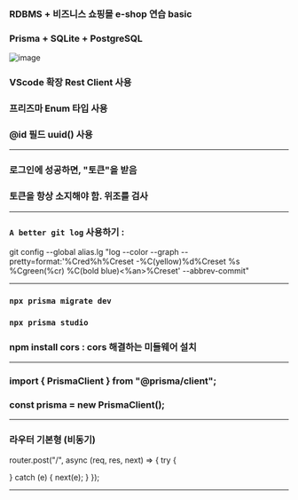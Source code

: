 ### RDBMS + 비즈니스 쇼핑몰 e-shop 연습 basic

### Prisma + SQLite + PostgreSQL

![image](https://github.com/user-attachments/assets/d6cbdebb-c714-49f9-8c80-477ccdd59919)

### VScode 확장 Rest Client 사용

### 프리즈마 Enum 타입 사용

### @id 필드 uuid() 사용

---

### 로그인에 성공하면, "토큰"을 받음

### 토큰을 항상 소지해야 함. 위조를 검사

---

### `A better git log` 사용하기 :

git config --global alias.lg "log --color --graph --pretty=format:'%Cred%h%Creset -%C(yellow)%d%Creset %s %Cgreen(%cr) %C(bold blue)<%an>%Creset' --abbrev-commit"

---

### `npx prisma migrate dev`

### `npx prisma studio`

### npm install cors : cors 해결하는 미들웨어 설치

---

### import { PrismaClient } from "@prisma/client";

### const prisma = new PrismaClient();

---

### 라우터 기본형 (비동기)

router.post("/", async (req, res, next) => {
try {

} catch (e) {
next(e);
}
});

---
